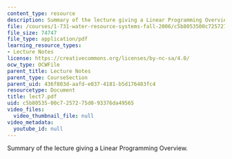 ```yaml
---
content_type: resource
description: Summary of the lecture giving a Linear Programming Overview.
file: /courses/1-731-water-resource-systems-fall-2006/c5b8053500c7257275d093376da49565_lect7.pdf
file_size: 74747
file_type: application/pdf
learning_resource_types:
- Lecture Notes
license: https://creativecommons.org/licenses/by-nc-sa/4.0/
ocw_type: OCWFile
parent_title: Lecture Notes
parent_type: CourseSection
parent_uid: 436f803d-aafd-e037-4181-b5d176483fc4
resourcetype: Document
title: lect7.pdf
uid: c5b80535-00c7-2572-75d0-93376da49565
video_files:
  video_thumbnail_file: null
video_metadata:
  youtube_id: null
---
```

Summary of the lecture giving a Linear Programming Overview.